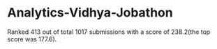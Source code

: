 # Analytics-Vidhya-Jobathon
Ranked 413 out of total 1017 submissions with a score of 238.2(the top score was 177.6).
